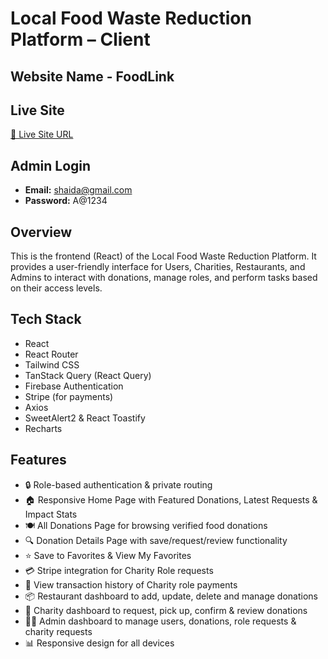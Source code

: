 # Local Food Waste Reduction Platform – Client

## Website Name - FoodLink

## Live Site
[🔗 Live Site URL](https://your-client-deployment-url.com)

## Admin Login
- **Email:** shaida@gmail.com
- **Password:** A@1234

## Overview
This is the frontend (React) of the Local Food Waste Reduction Platform. It provides a user-friendly interface for Users, Charities, Restaurants, and Admins to interact with donations, manage roles, and perform tasks based on their access levels.

## Tech Stack
- React
- React Router
- Tailwind CSS
- TanStack Query (React Query)
- Firebase Authentication
- Stripe (for payments)
- Axios
- SweetAlert2 & React Toastify
- Recharts

## Features
- 🔒 Role-based authentication & private routing
- 🏠 Responsive Home Page with Featured Donations, Latest Requests & Impact Stats
- 🍽️ All Donations Page for browsing verified food donations
- 🔍 Donation Details Page with save/request/review functionality
- ⭐ Save to Favorites & View My Favorites
- 💳 Stripe integration for Charity Role requests
- 📅 View transaction history of Charity role payments
- 📦 Restaurant dashboard to add, update, delete and manage donations
- 📝 Charity dashboard to request, pick up, confirm & review donations
- 👩‍💼 Admin dashboard to manage users, donations, role requests & charity requests
- 📊 Responsive design for all devices


